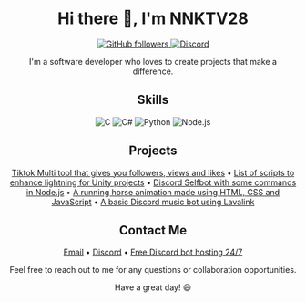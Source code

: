 <h1 align="center">Hi there 👋, I'm NNKTV28</h1>

<p align="center">
  <a href="https://github.com/NNKTV28">
    <img alt="GitHub followers" src="https://img.shields.io/github/followers/NNKTV28?style=social">
  </a>
  <a href="https://discord.gg/9fQymyuF4c">
    <img alt="Discord" src="https://img.shields.io/discord/771586192751603456?color=%237289DA&label=Python%20Communists&logo=discord">
  </a>
</p>

<p align="center">I'm a software developer who loves to create projects that make a difference.</p>

<h2 align="center">Skills</h2>

<p align="center">
  <img alt="C" src="https://img.shields.io/badge/C-00599C?style=flat-square&logo=c&logoColor=white">
  <img alt="C#" src="https://img.shields.io/badge/C%23-239120?style=flat-square&logo=c-sharp&logoColor=white">
  <img alt="Python" src="https://img.shields.io/badge/Python-3776AB?style=flat-square&logo=python&logoColor=white">
  <img alt="Node.js" src="https://img.shields.io/badge/Node.js-43853D?style=flat-square&logo=node.js&logoColor=white">
</p>

<h2 align="center">Projects</h2>

<p align="center">
  <a href="https://github.com/NNKTV28/Tiktok-Multi-tool">Tiktok Multi tool that gives you followers, views and likes</a> • 
  <a href="https://github.com/NNKTV28/Unity-beautigul-light-and-shader-controllers">List of scripts to enhance lightning for Unity projects</a> • 
  <a href="https://github.com/NNKTV28/Discord-Sniper-">Discord Selfbot with some commands in Node.js</a> • 
  <a href="https://github.com/NNKTV28/Horse-animation">A running horse animation made using HTML, CSS and JavaScript</a> • 
  <a href="https://github.com/NNKTV28/Discord-Music-bot.git">A basic Discord music bot using Lavalink</a>
</p>

<h2 align="center">Contact Me</h2>

<p align="center">
  <a href="mailto:NNKtv28@proton.me">Email</a> • 
  <a href="https://discord.gg/9fQymyuF4c">Discord</a> • 
  <a href="https://discord.gg/jJjn5tegTA">Free Discord bot hosting 24/7</a>
</p>

<p align="center">Feel free to reach out to me for any questions or collaboration opportunities.</p>

<p align="center">Have a great day! 😄</p>
